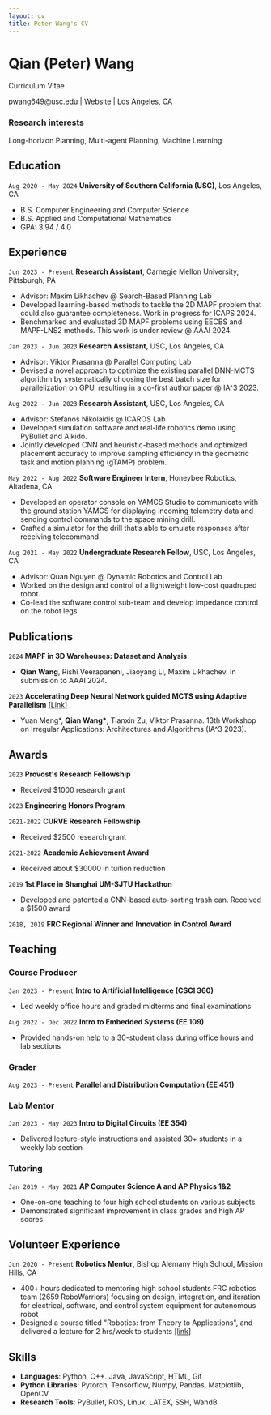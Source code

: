 ```yaml
---
layout: cv
title: Peter Wang's CV
---
```

# Qian (Peter) Wang

Curriculum Vitae
<div id="webaddress">
<a href="mailto:pwang649@usc.edu">pwang649@usc.edu</a>
| <a href="https://pwang649.github.io/">Website</a>
| Los Angeles, CA
</div>

<!-- ## Currently

Standing on the shoulders of giants

### Specialized in

Laws of motion, gravitation, minting coins, disliking [Robert Hooke](http://en.wikipedia.org/wiki/Robert_Hooke) -->

### Research interests

Long-horizon Planning, Multi-agent Planning, Machine Learning

## Education

`Aug 2020 - May 2024`
__University of Southern California (USC)__, Los Angeles, CA

- B.S. Computer Engineering and Computer Science
- B.S. Applied and Computational Mathematics
- GPA: 3.94 / 4.0

## Experience

`Jun 2023 - Present`
__Research Assistant__, Carnegie Mellon University, Pittsburgh, PA

- Advisor: Maxim Likhachev @ Search-Based Planning Lab
- Developed learning-based methods to tackle the 2D MAPF problem that could also guarantee completeness. Work in progress for ICAPS 2024.
- Benchmarked and evaluated 3D MAPF problems using EECBS and MAPF-LNS2 methods. This work is under review @ AAAI 2024.

`Jan 2023 - Jun 2023`
__Research Assistant__, USC, Los Angeles, CA

- Advisor: Viktor Prasanna @ Parallel Computing Lab
- Devised a novel approach to optimize the existing parallel DNN-MCTS algorithm by systematically choosing the best batch size for parallelization on GPU, resulting in a co-first author paper @ IA^3 2023.

`Aug 2022 - Jun 2023`
__Research Assistant__, USC, Los Angeles, CA

- Advisor: Stefanos Nikolaidis @ ICAROS Lab
- Developed simulation software and real-life robotics demo using PyBullet and Aikido.
- Jointly developed CNN and heuristic-based methods and optimized placement accuracy to improve sampling efficiency in the geometric task and motion planning (gTAMP) problem.

`May 2022 - Aug 2022`
__Software Engineer Intern__, Honeybee Robotics, Altadena, CA

- Developed an operator console on YAMCS Studio to communicate with the ground station YAMCS for displaying incoming telemetry data and sending control commands to the space mining drill.
- Crafted a simulator for the drill that’s able to emulate responses after receiving telecommand.

`Aug 2021 - May 2022`
__Undergraduate Research Fellow__, USC, Los Angeles, CA

- Advisor: Quan Nguyen @ Dynamic Robotics and Control Lab
- Worked on the design and control of a lightweight low-cost quadruped robot.
- Co-lead the software control sub-team and develop impedance control on the robot legs.

## Publications

<!-- A list is also available [online](http://scholar.google.co.uk/citations?user=LTOTl0YAAAAJ) -->

<!-- ### Journals -->

`2024`
**MAPF in 3D Warehouses: Dataset and Analysis**

- __Qian Wang__, Rishi Veerapaneni, Jiaoyang Li, Maxim Likhachev. In submission to AAAI 2024.

`2023`
**Accelerating Deep Neural Network guided MCTS using Adaptive Parallelism** [[Link]](https://arxiv.org/pdf/2310.05313.pdf)

- Yuan Meng\*, __Qian Wang\*__, Tianxin Zu, Viktor Prasanna. 13th Workshop on Irregular Applications: Architectures and Algorithms (IA^3 2023).

## Awards

`2023`
__Provost's Research Fellowship__

- Received $1000 research grant

`2023`
__Engineering Honors Program__

`2021-2022`
__CURVE Research Fellowship__

- Received $2500 research grant

`2021-2022`
__Academic Achievement Award__

- Received about $30000 in tuition reduction

<!-- `2020-2023`
__USC Dean's List__ -->

`2019`
__1st Place in Shanghai UM-SJTU Hackathon__

- Developed and patented a CNN-based auto-sorting trash can. Received a $1500 award

`2018, 2019`
__FRC Regional Winner and Innovation in Control Award__

## Teaching

### Course Producer

`Jan 2023 - Present`
__Intro to Artificial Intelligence (CSCI 360)__

- Led weekly office hours and graded midterms and final examinations

`Aug 2022 - Dec 2022`
__Intro to Embedded Systems (EE 109)__

- Provided hands-on help to a 30-student class during office hours and lab sections

### Grader

`Aug 2023 - Present`
__Parallel and Distribution Computation (EE 451)__

### Lab Mentor

`Jan 2023 - May 2023`
__Intro to Digital Circuits (EE 354)__

- Delivered lecture-style instructions and assisted 30+ students in a weekly lab section

### Tutoring

`Jan 2019 - May 2021`
__AP Computer Science A and AP Physics 1&2__

- One-on-one teaching to four high school students on various subjects
- Demonstrated significant improvement in class grades and high AP scores

## Volunteer Experience

`Jun 2020 - Present`
__Robotics Mentor__, Bishop Alemany High School, Mission Hills, CA

- 400+ hours dedicated to mentoring high school students FRC robotics team (2659 RoboWarriors) focusing on design, integration, and iteration for electrical, software, and control system equipment for autonomous robot
- Designed a course titled "Robotics: from Theory to Applications", and delivered a lecture for 2 hrs/week to students [[link]](https://github.com/pwang649/FRC_Training)

## Skills

- __Languages__: Python, C++. Java, JavaScript, HTML, Git
- __Python Libraries__: Pytorch, Tensorflow, Numpy, Pandas, Matplotlib, OpenCV
- __Research Tools__: PyBullet, ROS, Linux, LATEX, SSH, WandB
